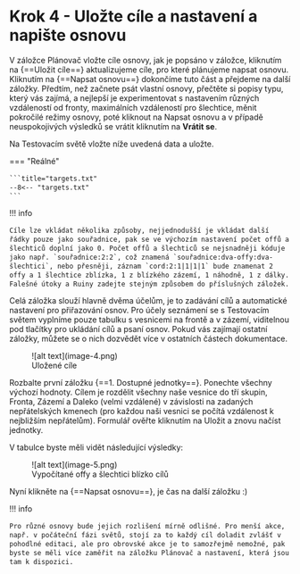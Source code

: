 # Krok 4 - Uložte cíle a nastavení a napište osnovu

V záložce Plánovač vložte cíle osnovy, jak je popsáno v záložce, kliknutím na {==Uložit cíle==} aktualizujeme cíle, pro které plánujeme napsat osnovu. Kliknutím na {==Napsat osnovu==} dokončíme tuto část a přejdeme na další záložky. Předtím, než začnete psát vlastní osnovy, přečtěte si popisy typu, který vás zajímá, a nejlepší je experimentovat s nastavením různých vzdáleností od fronty, maximálních vzdáleností pro šlechtice, měnit pokročilé režimy osnovy, poté kliknout na Napsat osnovu a v případě neuspokojivých výsledků se vrátit kliknutím na **Vrátit se**.

Na Testovacím světě vložte níže uvedená data a uložte.

=== "Reálné"

    ```title="targets.txt"
    --8<-- "targets.txt"
    ```

!!! info

    Cíle lze vkládat několika způsoby, nejjednodušší je vkládat další řádky pouze jako souřadnice, pak se ve výchozím nastavení počet offů a šlechticů doplní jako 0. Počet offů a šlechticů se nejsnadněji kóduje jako např. `souřadnice:2:2`, což znamená `souřadnice:dva-offy:dva-šlechtici`, nebo přesněji, záznam `cord:2:1|1|1|1` bude znamenat 2 offy a 1 šlechtice zblízka, 1 z blízkého zázemí, 1 náhodně, 1 z dálky. Falešné útoky a Ruiny zadejte stejným způsobem do příslušných záložek.

Celá záložka slouží hlavně dvěma účelům, je to zadávání cílů a automatické nastavení pro přiřazování osnov. Pro účely seznámení se s Testovacím světem vyplníme pouze tabulku s vesnicemi na frontě a v zázemí, viditelnou pod tlačítky pro ukládání cílů a psaní osnov. Pokud vás zajímají ostatní záložky, můžete se o nich dozvědět více v ostatních částech dokumentace.

<figure markdown="span">
  ![alt text](image-4.png)
  <figcaption>Uložené cíle</figcaption>
</figure>


Rozbalte první záložku {==1. Dostupné jednotky==}. Ponechte všechny výchozí hodnoty. Cílem je rozdělit všechny naše vesnice do tří skupin, Fronta, Zázemí a Daleko (velmi vzdálené) v závislosti na zadaných nepřátelských kmenech (pro každou naši vesnici se počítá vzdálenost k nejbližším nepřátelům). Formulář ověřte kliknutím na Uložit a znovu načíst jednotky.

V tabulce byste měli vidět následující výsledky:

<figure markdown="span">
  ![alt text](image-5.png)
  <figcaption>Vypočítané offy a šlechtici blízko cílů</figcaption>
</figure>

Nyní klikněte na {==Napsat osnovu==}, je čas na další záložku :)

!!! info

    Pro různé osnovy bude jejich rozlišení mírně odlišné. Pro menší akce, např. v počáteční fázi světů, stojí za to každý cíl doladit zvlášť v pohodlné editaci, ale pro obrovské akce je to samozřejmě nemožné, pak byste se měli více zaměřit na záložku Plánovač a nastavení, která jsou tam k dispozici.
